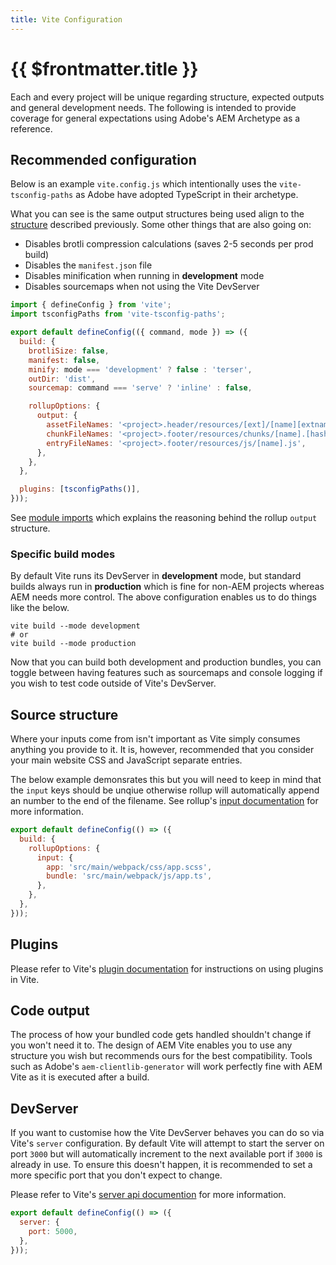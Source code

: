 ```yaml
---
title: Vite Configuration
---
```


# {{ $frontmatter.title }}

Each and every project will be unique regarding structure, expected outputs and general development needs. The following is intended to provide coverage for general expectations using Adobe's AEM Archetype as a reference.

## Recommended configuration

Below is an example `vite.config.js` which intentionally uses the `vite-tsconfig-paths` as Adobe have adopted TypeScript in their archetype.

What you can see is the same output structures being used align to the [structure](/guide/front-end/structure/) described previously. Some other things that are also going on:

- Disables brotli compression calculations (saves 2-5 seconds per prod build)
- Disables the `manifest.json` file
- Disables minification when running in **development** mode
- Disables sourcemaps when not using the Vite DevServer

```js
import { defineConfig } from 'vite';
import tsconfigPaths from 'vite-tsconfig-paths';

export default defineConfig(({ command, mode }) => ({
  build: {
    brotliSize: false,
    manifest: false,
    minify: mode === 'development' ? false : 'terser',
    outDir: 'dist',
    sourcemap: command === 'serve' ? 'inline' : false,

    rollupOptions: {
      output: {
        assetFileNames: '<project>.header/resources/[ext]/[name][extname]',
        chunkFileNames: '<project>.footer/resources/chunks/[name].[hash].js',
        entryFileNames: '<project>.footer/resources/js/[name].js',
      },
    },
  },

  plugins: [tsconfigPaths()],
}));
```

See [module imports](../module-imports/) which explains the reasoning behind the rollup `output` structure.

### Specific build modes

By default Vite runs its DevServer in **development** mode, but standard builds always run in **production** which is fine for non-AEM projects whereas AEM needs more control. The above configuration enables us to do things like the below.

```shell
vite build --mode development
# or
vite build --mode production
```

Now that you can build both development and production bundles, you can toggle between having features such as sourcemaps and console logging if you wish to test code outside of Vite's DevServer.

## Source structure

Where your inputs come from isn't important as Vite simply consumes anything you provide to it. It is, however, recommended that you consider your main website CSS and JavaScript separate entries.

The below example demonsrates this but you will need to keep in mind that the `input` keys should be unqiue otherwise rollup will automatically append an number to the end of the filename. See rollup's [input documentation](https://rollupjs.org/guide/en/#input) for more information.

```js
export default defineConfig(() => ({
  build: {
    rollupOptions: {
      input: {
        app: 'src/main/webpack/css/app.scss',
        bundle: 'src/main/webpack/js/app.ts',
      },
    },
  },
}));
```

## Plugins

Please refer to Vite's [plugin documentation](https://vitejs.dev/guide/using-plugins.html) for instructions on using plugins in Vite.

## Code output

The process of how your bundled code gets handled shouldn't change if you won't need it to. The design of AEM Vite enables you to use any structure you wish but recommends ours for the best compatibility. Tools such as Adobe's `aem-clientlib-generator` will work perfectly fine with AEM Vite as it is executed after a build.

## DevServer

If you want to customise how the Vite DevServer behaves you can do so via Vite's `server` configuration. By default Vite will attempt to start the server on port `3000` but will automatically increment to the next available port if `3000` is already in use. To ensure this doesn't happen, it is recommended to set a more specific port that you don't expect to change.

Please refer to Vite's [server api documention](https://vitejs.dev/config/#server-options) for more information.

```js
export default defineConfig(() => ({
  server: {
    port: 5000,
  },
}));
```
